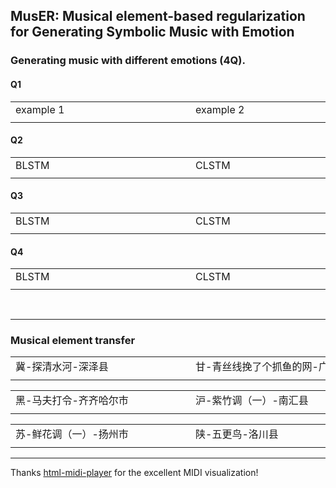 
## MusER: Musical element-based regularization for Generating Symbolic Music with Emotion

### Generating music with different emotions (4Q).

#### Q1

<div style="text-align: center">
<table>
    <tr>
        <td>example 1</td> 
        <td>example 2</td> 
        <td>example 3</td> 
   </tr>
    <tr>
  		<td>
        <div style="width: 17em"></div>
        <div>
        <audio src="https://tayjsl97.github.io/demos/aaai_music/0-Q1.mp3"></audio>
        </div>
        </td> 
        <td>
        <div style="width: 17em"></div>
        <div>
        <audio src="https://tayjsl97.github.io/demos/aaai_music/1-Q1.mp3"></audio>
        </div>
        </td> 
        <td>
        <div style="width: 17em"></div>
        <div>
        <audio src="https://tayjsl97.github.io/demos/aaai_music/2-Q1.mp3"></audio>
        </div>
        </td> 
    </tr>
</table>
</div>

#### Q2

<div style="text-align: center">
<table>
    <tr>
        <td>BLSTM</td> 
        <td>CLSTM</td> 
        <td>DQN</td> 
   </tr>
    <tr>
  		<td>
        <div style="width: 17em"></div>
        <div>
        <audio src="https://tayjsl97.github.io/demos/aaai_music/3-Q2.mp3"></audio>
        </div>
        </td> 
        <td>
        <div style="width: 17em"></div>
        <div>
        <audio src="https://tayjsl97.github.io/demos/aaai_music/4-Q2.mp3"></audio>
        </div>
        </td> 
        <td>
        <div style="width: 17em"></div>
        <div>
        <audio src="https://tayjsl97.github.io/demos/aaai_music/5-Q2.mp3"></audio>
        </div>
        </td> 
    </tr>
</table>
</div>

#### Q3

<div style="text-align: center">
<table>
    <tr>
        <td>BLSTM</td> 
        <td>CLSTM</td> 
        <td>DQN</td> 
   </tr>
    <tr>
  		<td>
        <div style="width: 17em"></div>
        <div>
        <audio src="https://tayjsl97.github.io/demos/aaai_music/6-Q3.mp3"></audio>
        </div>
        </td> 
        <td>
        <div style="width: 17em"></div>
        <div>
        <audio src="https://tayjsl97.github.io/demos/aaai_music/7-Q3.mp3"></audio>
        </div>
        </td> 
        <td>
        <div style="width: 17em"></div>
        <div>
        <audio src="https://tayjsl97.github.io/demos/aaai_music/8-Q3.mp3"></audio>
        </div>
        </td> 
    </tr>
</table>
</div>

#### Q4

<div style="text-align: center">
<table>
    <tr>
        <td>BLSTM</td> 
        <td>CLSTM</td> 
        <td>DQN</td> 
   </tr>
    <tr>
  		<td>
        <div style="width: 17em"></div>
        <div>
        <audio src="https://tayjsl97.github.io/demos/aaai_music/9-Q4.mp3"></audio>
        </div>
        </td> 
        <td>
        <div style="width: 17em"></div>
        <div>
        <audio src="https://tayjsl97.github.io/demos/aaai_music/10-Q4.mp3"></audio>
        </div>
        </td> 
        <td>
        <div style="width: 17em"></div>
        <div>
        <audio src="https://tayjsl97.github.io/demos/aaai_music/11-Q4.mp3"></audio>
        </div>
        </td> 
    </tr>
</table>
</div>
<br>

---


### Musical element transfer

<div style="text-align: center">
<table>
    <tr>
        <td>冀-探清水河-深泽县</td> 
        <td>甘-青丝线挽了个抓鱼的网-广河县</td> 
        <td>桂-鸭嘴哪有鸡嘴尖-全州县</td> 
   </tr>
    <tr>
  		<td>
        <div style="width: 17em"></div>
        <div>
        <midi-visualizer type="piano-roll" id="fcVisualizer1" src="https://tayjsl97.github.io/demos/tnnls_music/1_冀-0729探清水河-深泽县.mid"></midi-visualizer>
        <midi-player src="https://tayjsl97.github.io/demos/tnnls_music/1_冀-0729探清水河-深泽县.mid" sound-font visualizer="#fcVisualizer1" id="myPlayer1">
        </midi-player>
        </div>
        </td> 
        <td>
        <div style="width: 17em"></div>
        <div>
        <midi-visualizer type="piano-roll" id="fcVisualizer2" src="https://tayjsl97.github.io/demos/tnnls_music/2_甘-0790青丝线挽了个抓鱼的网-广河县.mid"></midi-visualizer>
        <midi-player src="https://tayjsl97.github.io/demos/tnnls_music/2_甘-0790青丝线挽了个抓鱼的网-广河县.mid" sound-font visualizer="#fcVisualizer2" id="myPlayer1">
        </midi-player>
        </div>
        </td> 
        <td>
        <div style="width: 17em"></div>
        <div>
        <midi-visualizer type="piano-roll" id="fcVisualizer3" src="https://tayjsl97.github.io/demos/tnnls_music/3_桂-0577鸭嘴哪有鸡嘴尖-全州县.mid"></midi-visualizer>
        <midi-player src="https://tayjsl97.github.io/demos/tnnls_music/3_桂-0577鸭嘴哪有鸡嘴尖-全州县.mid" sound-font visualizer="#fcVisualizer3" id="myPlayer1">
        </midi-player>
        </div>
        </td> 
    </tr>
</table>
</div>


<div style="text-align: center">
<table>
    <tr>
        <td>黑-马夫打令-齐齐哈尔市</td> 
        <td>沪-紫竹调（一）-南汇县</td> 
        <td>鲁-打秋千-青州市</td> 
   </tr>
    <tr>
  		<td>
        <div style="width: 17em"></div>
        <div>
        <midi-visualizer type="piano-roll" id="fcVisualizer4" src="https://tayjsl97.github.io/demos/tnnls_music/4_黑-1101-马夫打令-齐齐哈尔市.mid"></midi-visualizer>
        <midi-player src="https://tayjsl97.github.io/demos/tnnls_music/4_黑-1101-马夫打令-齐齐哈尔市.mid" sound-font visualizer="#fcVisualizer4" id="myPlayer1">
        </midi-player>
        </div>
        </td> 
        <td>
        <div style="width: 17em"></div>
        <div>
        <midi-visualizer type="piano-roll" id="fcVisualizer5" src="https://tayjsl97.github.io/demos/tnnls_music/5_沪-0521紫竹调（一）-南汇县.mid"></midi-visualizer>
        <midi-player src="https://tayjsl97.github.io/demos/tnnls_music/5_沪-0521紫竹调（一）-南汇县.mid" sound-font visualizer="#fcVisualizer5" id="myPlayer1">
        </midi-player>
        </div>
        </td> 
        <td>
        <div style="width: 17em"></div>
        <div>
        <midi-visualizer type="piano-roll" id="fcVisualizer6" src="https://tayjsl97.github.io/demos/tnnls_music/6_鲁-497-打秋千-青州市.mid"></midi-visualizer>
        <midi-player src="https://tayjsl97.github.io/demos/tnnls_music/6_鲁-497-打秋千-青州市.mid" sound-font visualizer="#fcVisualizer6" id="myPlayer1">
        </midi-player>
        </div>
        </td> 
    </tr>
</table>
</div>


<div style="text-align: center">
<table>
    <tr>
        <td>苏-鲜花调（一）-扬州市</td> 
        <td>陕-五更鸟-洛川县</td> 
        <td>吉-农事打令-安图县</td> 
   </tr>
    <tr>
  		<td>
        <div style="width: 17em"></div>
        <div>
        <midi-visualizer type="piano-roll" id="fcVisualizer7" src="https://tayjsl97.github.io/demos/tnnls_music/7_苏-0800鲜花调（一）-扬州市.mid"></midi-visualizer>
        <midi-player src="https://tayjsl97.github.io/demos/tnnls_music/7_苏-0800鲜花调（一）-扬州市.mid" sound-font visualizer="#fcVisualizer7" id="myPlayer1">
        </midi-player>
        </div>
        </td> 
        <td>
        <div style="width: 17em"></div>
        <div>
        <midi-visualizer type="piano-roll" id="fcVisualizer8" src="https://tayjsl97.github.io/demos/tnnls_music/8_陕-0344五更鸟-洛川县.mid"></midi-visualizer>
        <midi-player src="https://tayjsl97.github.io/demos/tnnls_music/8_陕-0344五更鸟-洛川县.mid" sound-font visualizer="#fcVisualizer8" id="myPlayer1">
        </midi-player>
        </div>
        </td> 
        <td>
        <div style="width: 17em"></div>
        <div>
        <midi-visualizer type="piano-roll" id="fcVisualizer9" src="https://tayjsl97.github.io/demos/tnnls_music/9-吉-0333农事打令-安图县.mid"></midi-visualizer>
        <midi-player src="https://tayjsl97.github.io/demos/tnnls_music/9-吉-0333农事打令-安图县.mid" sound-font visualizer="#fcVisualizer9" id="myPlayer1">
        </midi-player>
        </div>
        </td> 
    </tr>
</table>
</div>


---
Thanks [html-midi-player](https://cifkao.github.io/html-midi-player/) for the excellent MIDI visualization!

